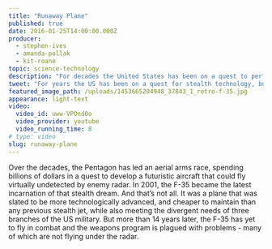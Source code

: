 ```yaml
---
title: "Runaway Plane"
published: true
date: 2016-01-25T14:00:00.000Z
producer:
  - stephen-ives
  - amanda-pollak
  - kit-roane
topic: science-technology
description: "For decades the United States has been on a quest to perfect stealth technology, but development of the F-35 fighter jet shows just how complicated dreams can become."
tweet: "For years the US has been on a quest for stealth technology, but the F35 shows how hard it can be:"
featured_image_path: /uploads/1453665204948_37843_1_retro-f-35.jpg
appearance: light-text
video:
  video_id: uww-VPOnd0o
  video_provider: youtube
  video_running_time: 8
# type: video
slug: runaway-plane
---
```


Over the decades, the Pentagon has led an aerial arms race, spending billions of dollars in a quest to develop a futuristic aircraft that could fly virtually undetected by enemy radar. In 2001, the F-35 became the latest incarnation of that stealth dream. And that’s not all. It was a plane that was slated to be more technologically advanced, and cheaper to maintain than any previous stealth jet, while also meeting the divergent needs of three branches of the US military. But more than 14 years later, the F-35 has yet to fly in combat and the weapons program is plagued with problems - many of which are not flying under the radar.

